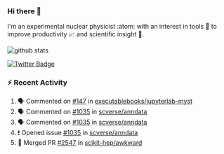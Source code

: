 ### Hi there 👋 

I'm an experimental nuclear physicist :atom: with an interest in tools :wrench: to improve productivity :chart_with_upwards_trend: and scientific insight :telescope:.

![github stats](https://github-readme-stats.vercel.app/api?username=agoose77&show_icons=true&hide_rank=true&hide_title=true&bg_color=30,e76445,904e95&text_color=efe3ec&icon_color=efe3ec)
<!--
**agoose77/agoose77** is a ✨ _special_ ✨ repository because its `README.md` (this file) appears on your GitHub profile.

Here are some ideas to get you started:

- 🔭 I’m currently working on ...
- 🌱 I’m currently learning ...
- 👯 I’m looking to collaborate on ...
- 🤔 I’m looking for help with ...
- 💬 Ask me about ...
- 📫 How to reach me: ...
- 😄 Pronouns: ...
- ⚡ Fun fact: ...
-->

[![Twitter Badge](https://img.shields.io/twitter/follow/agoose77?style=flat-square&logo=Twitter&logoColor=white&color=cornflowerblue)](https://twitter.com/agoose77)

### :zap: Recent Activity

<!--START_SECTION:activity-->
1. 🗣 Commented on [#147](https://github.com/executablebooks/jupyterlab-myst/issues/147) in [executablebooks/jupyterlab-myst](https://github.com/executablebooks/jupyterlab-myst)
2. 🗣 Commented on [#1035](https://github.com/scverse/anndata/issues/1035) in [scverse/anndata](https://github.com/scverse/anndata)
3. 🗣 Commented on [#1035](https://github.com/scverse/anndata/issues/1035) in [scverse/anndata](https://github.com/scverse/anndata)
4. ❗ Opened issue [#1035](https://github.com/scverse/anndata/issues/1035) in [scverse/anndata](https://github.com/scverse/anndata)
5. 🎉 Merged PR [#2547](https://github.com/scikit-hep/awkward/pull/2547) in [scikit-hep/awkward](https://github.com/scikit-hep/awkward)
<!--END_SECTION:activity-->
